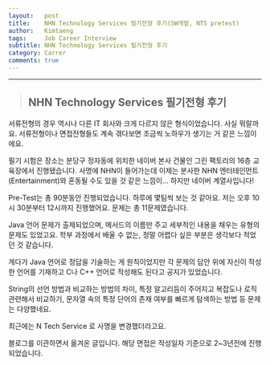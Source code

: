 ```yaml
---
layout:   post
title:    NHN Technology Services 필기전형 후기(SW개발, NTS pretest)  
author:   Kimtaeng
tags: 	  Job Career Interview
subtitle: NHN Technology Services 필기전형 후기
category: Carrer
comments: true
---
```


<hr/>

> ## NHN Technology Services 필기전형 후기

서류전형의 경우 역시나 다른 IT 회사와 크게 다르지 않은 형식이었습니다.
사실 뭐랄까요. 서류전형이나 면접전형들도 계속 겪다보면 조금씩 노하우가 생기는 거 같은 느낌이에요.

필기 시험은 장소는 분당구 정자동에 위치한 네이버 본사 건물인 그린 팩토리의 16층 교육장에서 진행됐습니다.
사명에 NHN이 들어가는데 이제는 분사한 NHN 엔터테인먼트(Entertainment)와 혼동될 수도 있을 것 같은 느낌이...
하지만 네이버 계열사입니다!

Pre-Test는 총 90분동안 진행되었습니다. 하루에 몇팀씩 보는 것 같아요.
저는 오후 10시 30분부터 12시까지 진행했어요. 문제는 총 11문제였습니다.

Java 언어 문제가 출제되었으며, 메서드의 이름만 주고 세부적인 내용을 채우는 유형의 문제도 있었고요.
학부 과정에서 배울 수 없는, 정말 어렵다 싶은 부분은 생각보다 적었던 것 같습니다.

게다가 Java 언어로 정답을 기술하는 게 원칙이었지만 각 문제의 답안 위에 자신이 작성한 언어를 기재하고
C나 C++ 언어로 작성해도 된다고 공지가 있었습니다.

String의 선언 방법과 비교하는 방법의 차이, 특정 알고리듬이 주어지고 복잡도나 로직 관련해서 비교하기,
문자열 속의 특정 단어의 존재 여부를 빠르게 탐색하는 방법 등 문제는 다양했네요.

최근에는 N Tech Service 로 사명을 변경했더라고요.

<div class="post_caption">블로그를 이관하면서 옮겨온 글입니다. 해당 면접은 작성일자 기준으로 2~3년전에 진행되었습니다.</div>